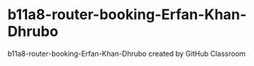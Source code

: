 # b11a8-router-booking-Erfan-Khan-Dhrubo
b11a8-router-booking-Erfan-Khan-Dhrubo created by GitHub Classroom
